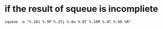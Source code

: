  # if the result of squeue is incompliete
 ```
 squeue -o "%.18i %.9P %.25j %.8u %.8T %.10M %.9l %.6D %R"
 ```
